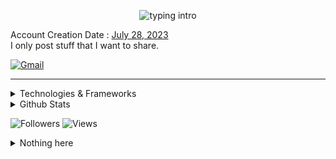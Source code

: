 <p align="center"><img src="https://readme-typing-svg.herokuapp.com?color=00FF00&size=18&duration=3500&pause=100&center=true&vCenter=true&lines=Klaus+Jackson;Blue+Sky;" alt="typing intro"></p>

Account Creation Date : [July 28, 2023](https://github.com/KlausJackson?tab=overview&from=2023-07-01&to=2023-07-31) <br>
I only post stuff that I want to share.

<!-- [![Steam](https://img.shields.io/badge/Steam-000050?style=for-the-badge&logo=steam&logoColor=white)](https://steamcommunity.com/id/KlausJackson/)  -->

[![Gmail](https://img.shields.io/badge/Gmail-D14836?style=for-the-badge&logo=gmail&logoColor=white)](mailto:KlausJackson2@gmail.com)

<hr>

<details>
  <summary>Technologies & Frameworks</summary>
  <div align="center">
    <p>I like ESP32.</p>
    <p>"https://skillicons.dev/icons?i="</p>
    <details>
      <summary>Languages</summary>
      <img src="https://skillicons.dev/icons?i=python,javascript,typescript,dart,cs,cpp,java&theme=dark" width="400">
    </details>
    <br>
    <details>
      <summary>Frameworks</summary>
      <img src="https://skillicons.dev/icons?i=express,nest,next,dotnet,adonis,flutter&theme=dark" width="400">
    </details>
    <br>
    <details>
      <summary>Others</summary>
      <img src="https://skillicons.dev/icons?i=mysql,mongodb,docker,kubernetes,azure,aws,pytorch&theme=dark" width="400">
    </details>
  </div>
</details>

<details>
  <summary>Github Stats</summary>

![Klaus Jackson's Analysis](https://github-profile-summary-cards.vercel.app/api/cards/profile-details?username=KlausJackson&theme=transparent)
[![Klaus Jackson's GitHub stats](https://github-stats-omega-eight.vercel.app/api?username=KlausJackson&show_icons=true&hide=prs,contribs&theme=transparent&text_color=797ef6&rank_icon=percentile&show=discussions_started,discussions_answered)](https://github.com/anuraghazra/github-readme-stats)
![Top Langs](https://github-stats-omega-eight.vercel.app/api/top-langs/?username=KlausJackson&layout=compact&show_icons=true&theme=transparent&text_color=797ef6&hide=html,cmake,css,scss,shell,objective-c&langs_count=10&exclude_repo=portfolio)

<!-- [![Readme Card](https://github-readme-stats.vercel.app/api/pin/?username=KlausJackson&show_icons=true&theme=transparent&text_color=797ef6&repo=repo_name)](https://github.com/KlausJackson/repo_name) -->

</details>

<div>
  <p> </p>

![Followers](https://img.shields.io/github/followers/KlausJackson) ![Views](https://komarev.com/ghpvc/?username=KlausJackson&style=fflat-square&color=blue)

</div>

<details>
  <summary>Nothing here</summary>
    
  [![Patreon](https://img.shields.io/badge/Patreon-AC2AC2?style=for-the-badge&logo=patreon&logoColor=white)](https://patreon.com/KlausJackson)
  [![Buy Me A Coffee](https://img.shields.io/badge/BuyMeCoffee-FFFF00?style=for-the-badge&logo=buymeacoffee&logoColor=black)](https://buymeacoffee.com/KlausJackson)  
  ![A very nice image](image.jpeg)

</details>
